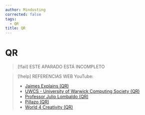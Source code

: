 ```yaml
---
author: Mindusting
corrected: false
tags:
  - QR
title: QR
---
```


# QR

> [!fail] ESTE APARADO ESTÁ INCOMPLETO

> [!help] REFERENCIAS WEB
> YouTube:
> - [Jaimes Explains (QR)](https://youtu.be/142TGhaTMtI)
> - [UWCS - University of Warwick Computing Society (QR)](https://youtu.be/7J5kaEkVRow)
> - [Professor Julio Lombaldo (QR)](https://youtu.be/Rc3ul6RRANU)
> - [Pillazo (QR)](https://youtu.be/KA8hDldvfv0)
> - [World 4 Creativity (QR)](https://youtu.be/_odubPKG8v0)
